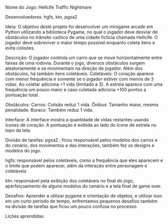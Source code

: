 Nome do Jogo: Hellcife Traffic Nightmare

Desenvolvedores: hgfs, ktn, pgsa2

Ideia: O objetivo deste projeto foi desenvolver um minigame arcade em Python utilizando a biblioteca Pygame, no qual o jogador deve desviar de obstáculos no trânsito caótico de uma cidade fictícia chamada Hellcife. O jogador deve sobreviver o maior tempo possível enquanto coleta itens e evita colisões.

Descrição: O jogador controla um carro que se move horizontalmente entre faixas de uma rodovia. Durante o jogo, diversos obstáculos surgem aleatoriamente e se movimentam na direção do jogador. Além dos obstáculos, há também itens coletáveis. Coletáveis: O coração aparece com menor frequência e somente se o jogador estiver com menos de 3 vidas. Ao coletar adiciona +1 vida (limitado a 3). A estrela aparece com uma frequência um pouco maior e caso coletada adiciona +100 pontos a pontuação total.

Obstáculos: Carros: Colisão reduz 1 vida. Ônibus: Tamanho maior, mesma penalidade. Buraco: Também reduz 1 vida.

Interface: A interface mostra a quantidade de vidas restantes usando ícones de coração. A pontuação é exibida ao lado do ícone de estrela no topo da tela.

Divisão de tarefas: pgsa2 : ficou responsável pelos modelos dos carros e do cenário, dos movimentos e das interações, também fez os designs e modelos do jogo.

hgfs: responsável pelos coletáveis, como a frequência que eles aparecem e o limite que podem aparecer, além da interação entre personagem e coletáveis

ktn: responsável pela exibição dos coletáveis no final do jogo, aperfeiçoamento de alguns modelos do cenário e a tela final de game over.

Desafios: Aprender a utilizar pygame e orientação de objetos, e utilizar isso em um curto período de tempo, enfrentamos pequenos desafios também na divisão de tarefas que ficou um pouco confusa no processo.

Lições aprendidas:
